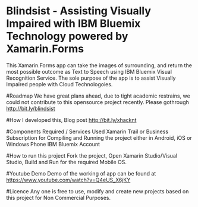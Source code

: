 # Blindsist - Assisting Visually Impaired with IBM Bluemix Technology powered by Xamarin.Forms

This Xamarin.Forms app can take the images of surrounding, and return the most possible outcome as Text to Speech using IBM Bluemix Visual Recognition Service.
The sole purpose of the app is to assist Visually Impaired people with Cloud Technologoies.

#Roadmap
We have great plans ahead, due to tight academic restrains, we could not contribute to this opensource project recently.
Please gothrough http://bit.ly/blindsist

#How I developed this, Blog post
http://bit.ly/xhacknt

#Components Required / Services Used
Xamarin Trail or Business Subscription for Compiling and Running the project either in Android, iOS or Windows Phone
IBM Bluemix Account

#How to run this project
Fork the project, Open Xamarin Studio/Visual Studio, Build and Run for the required Mobile OS.

#Youtube Demo
Demo of the working of app can be found at https://www.youtube.com/watch?v=Q4eUS_X6jKY

#Licence
Any one is free to use, modify and create new projects based on this project for Non Commercial Purposes.
